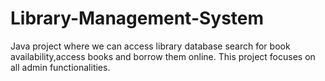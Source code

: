 # Library-Management-System

Java project where we can access library database search for book availability,access books and borrow them online.
This project focuses on all admin functionalities.
